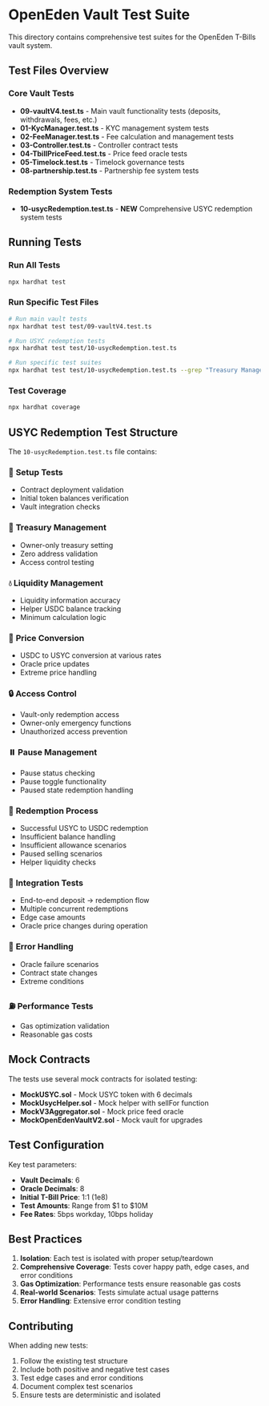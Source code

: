 # OpenEden Vault Test Suite

This directory contains comprehensive test suites for the OpenEden T-Bills vault system.

## Test Files Overview

### Core Vault Tests
- **09-vaultV4.test.ts** - Main vault functionality tests (deposits, withdrawals, fees, etc.)
- **01-KycManager.test.ts** - KYC management system tests
- **02-FeeManager.test.ts** - Fee calculation and management tests
- **03-Controller.test.ts** - Controller contract tests
- **04-TbillPriceFeed.test.ts** - Price feed oracle tests
- **05-Timelock.test.ts** - Timelock governance tests
- **08-partnership.test.ts** - Partnership fee system tests

### Redemption System Tests
- **10-usycRedemption.test.ts** - **NEW** Comprehensive USYC redemption system tests

## Running Tests

### Run All Tests
```bash
npx hardhat test
```

### Run Specific Test Files
```bash
# Run main vault tests
npx hardhat test test/09-vaultV4.test.ts

# Run USYC redemption tests
npx hardhat test test/10-usycRedemption.test.ts

# Run specific test suites
npx hardhat test test/10-usycRedemption.test.ts --grep "Treasury Management"
```

### Test Coverage
```bash
npx hardhat coverage
```

## USYC Redemption Test Structure

The `10-usycRedemption.test.ts` file contains:

### 🔧 **Setup Tests**
- Contract deployment validation
- Initial token balances verification
- Vault integration checks

### 🏦 **Treasury Management**
- Owner-only treasury setting
- Zero address validation
- Access control testing

### 💧 **Liquidity Management**
- Liquidity information accuracy
- Helper USDC balance tracking
- Minimum calculation logic

### 💱 **Price Conversion**
- USDC to USYC conversion at various rates
- Oracle price updates
- Extreme price handling

### 🔒 **Access Control**
- Vault-only redemption access
- Owner-only emergency functions
- Unauthorized access prevention

### ⏸️ **Pause Management**
- Pause status checking
- Pause toggle functionality
- Paused state redemption handling

### 🔄 **Redemption Process**
- Successful USYC to USDC redemption
- Insufficient balance handling
- Insufficient allowance scenarios
- Paused selling scenarios
- Helper liquidity checks

### 🔗 **Integration Tests**
- End-to-end deposit → redemption flow
- Multiple concurrent redemptions
- Edge case amounts
- Oracle price changes during operation

### 🚨 **Error Handling**
- Oracle failure scenarios
- Contract state changes
- Extreme conditions

### ⛽ **Performance Tests**
- Gas optimization validation
- Reasonable gas costs

## Mock Contracts

The tests use several mock contracts for isolated testing:

- **MockUSYC.sol** - Mock USYC token with 6 decimals
- **MockUsycHelper.sol** - Mock helper with sellFor function
- **MockV3Aggregator.sol** - Mock price feed oracle
- **MockOpenEdenVaultV2.sol** - Mock vault for upgrades

## Test Configuration

Key test parameters:
- **Vault Decimals**: 6
- **Oracle Decimals**: 8
- **Initial T-Bill Price**: 1:1 (1e8)
- **Test Amounts**: Range from $1 to $10M
- **Fee Rates**: 5bps workday, 10bps holiday

## Best Practices

1. **Isolation**: Each test is isolated with proper setup/teardown
2. **Comprehensive Coverage**: Tests cover happy path, edge cases, and error conditions
3. **Gas Optimization**: Performance tests ensure reasonable gas costs
4. **Real-world Scenarios**: Tests simulate actual usage patterns
5. **Error Handling**: Extensive error condition testing

## Contributing

When adding new tests:
1. Follow the existing test structure
2. Include both positive and negative test cases
3. Test edge cases and error conditions
4. Document complex test scenarios
5. Ensure tests are deterministic and isolated 